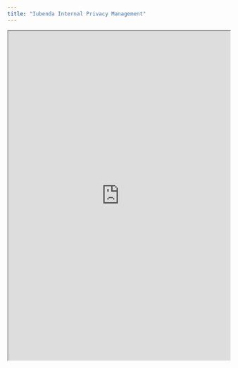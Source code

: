 ```yaml
---
title: "Iubenda Internal Privacy Management"
---
```



<iframe height="750" width="100%" src="https://ewelton.github.io/ktest/wiki.html#Iubenda%20Internal%20Privacy%20Management"></iframe>

